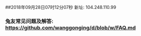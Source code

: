 ##2018年09月28日07时12分07秒 新址: 104.248.110.99
### 兔友常见问题及解答: https://github.com/wanggonging/d/blob/w/FAQ.md
